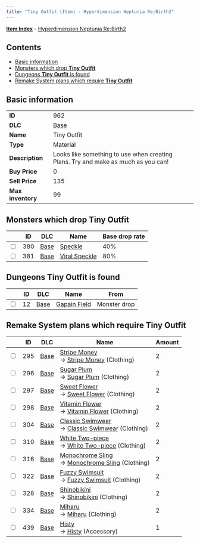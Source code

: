 ```yaml
---
title: "Tiny Outfit (Item) - Hyperdimension Neptunia Re;Birth2"
---
```


[**Item Index**](/neptunia/rb2/item/index.html) - [Hyperdimension Neptunia Re;Birth2](/neptunia/rb2)

## Contents

- [Basic information](#basic-information)
- [Monsters which drop **Tiny Outfit**](#monsters-which-drop-tiny-outfit)
- [Dungeons **Tiny Outfit** is found](#dungeons-tiny-outfit-is-found)
- [Remake System plans which require **Tiny Outfit**](#remake-system-plans-which-require-tiny-outfit)

## Basic information

|   |   |
| -- | -- |
| **ID** | 962 |
| **DLC** | [Base](/neptunia/rb2/dlc/0-base.html) |
| **Name** | Tiny Outfit |
| **Type** | Material |
| **Description** | Looks like something to use when creating Plans. Try and make as much as you can! |
| **Buy Price** | 0 |
| **Sell Price** | 135 |
| **Max inventory** | 99 |

## Monsters which drop **Tiny Outfit**

|    | ID | DLC | Name | Base drop rate |
| -- | -- | --- | ---- | -------------- |
| <input type="checkbox" id="rb2-monster-0-380" class="trackbox" /> | 380 | [Base](/neptunia/rb2/dlc/0-base.html) | [Speckle](/neptunia/rb2/monster/0-380-speckle.html) | 40% |
| <input type="checkbox" id="rb2-monster-0-381" class="trackbox" /> | 381 | [Base](/neptunia/rb2/dlc/0-base.html) | [Viral Speckle](/neptunia/rb2/monster/0-381-viral-speckle.html) | 80% |

## Dungeons **Tiny Outfit** is found

|    | ID | DLC | Name | From |
| -- | -- | --- | ---- | ---- |
| <input type="checkbox" id="rb2-dungeon-0-12" class="trackbox" /> | 12 | [Base](/neptunia/rb2/dlc/0-base.html) | [Gapain Field](/neptunia/rb2/dungeon/0-12-gapain-field.html) | Monster drop |

## Remake System plans which require **Tiny Outfit**

|    | ID | DLC | Name | Amount |
| -- | -- | --- | ---- | ------ |
| <input type="checkbox" id="rb2-remake-0-295" class="trackbox" /> | 295 | [Base](/neptunia/rb2/dlc/0-base.html) | [Stripe Money](/neptunia/rb2/remake/0-295-stripe-money.html)<br />→ [Stripe Money](/neptunia/rb2/item/0-1907-stripe-money.html) (Clothing) | 2 |
| <input type="checkbox" id="rb2-remake-0-296" class="trackbox" /> | 296 | [Base](/neptunia/rb2/dlc/0-base.html) | [Sugar Plum](/neptunia/rb2/remake/0-296-sugar-plum.html)<br />→ [Sugar Plum](/neptunia/rb2/item/0-1914-sugar-plum.html) (Clothing) | 2 |
| <input type="checkbox" id="rb2-remake-0-297" class="trackbox" /> | 297 | [Base](/neptunia/rb2/dlc/0-base.html) | [Sweet Flower](/neptunia/rb2/remake/0-297-sweet-flower.html)<br />→ [Sweet Flower](/neptunia/rb2/item/0-1921-sweet-flower.html) (Clothing) | 2 |
| <input type="checkbox" id="rb2-remake-0-298" class="trackbox" /> | 298 | [Base](/neptunia/rb2/dlc/0-base.html) | [Vitamin Flower](/neptunia/rb2/remake/0-298-vitamin-flower.html)<br />→ [Vitamin Flower](/neptunia/rb2/item/0-1928-vitamin-flower.html) (Clothing) | 2 |
| <input type="checkbox" id="rb2-remake-0-304" class="trackbox" /> | 304 | [Base](/neptunia/rb2/dlc/0-base.html) | [Classic Swimwear](/neptunia/rb2/remake/0-304-classic-swimwear.html)<br />→ [Classic Swimwear](/neptunia/rb2/item/0-1961-classic-swimwear.html) (Clothing) | 2 |
| <input type="checkbox" id="rb2-remake-0-310" class="trackbox" /> | 310 | [Base](/neptunia/rb2/dlc/0-base.html) | [White Two-piece](/neptunia/rb2/remake/0-310-white-two-piece.html)<br />→ [White Two-piece](/neptunia/rb2/item/0-1968-white-two-piece.html) (Clothing) | 2 |
| <input type="checkbox" id="rb2-remake-0-316" class="trackbox" /> | 316 | [Base](/neptunia/rb2/dlc/0-base.html) | [Monochrome Sling](/neptunia/rb2/remake/0-316-monochrome-sling.html)<br />→ [Monochrome Sling](/neptunia/rb2/item/0-1975-monochrome-sling.html) (Clothing) | 2 |
| <input type="checkbox" id="rb2-remake-0-322" class="trackbox" /> | 322 | [Base](/neptunia/rb2/dlc/0-base.html) | [Fuzzy Swimsuit](/neptunia/rb2/remake/0-322-fuzzy-swimsuit.html)<br />→ [Fuzzy Swimsuit](/neptunia/rb2/item/0-1983-fuzzy-swimsuit.html) (Clothing) | 2 |
| <input type="checkbox" id="rb2-remake-0-328" class="trackbox" /> | 328 | [Base](/neptunia/rb2/dlc/0-base.html) | [Shinobikini](/neptunia/rb2/remake/0-328-shinobikini.html)<br />→ [Shinobikini](/neptunia/rb2/item/0-1990-shinobikini.html) (Clothing) | 2 |
| <input type="checkbox" id="rb2-remake-0-334" class="trackbox" /> | 334 | [Base](/neptunia/rb2/dlc/0-base.html) | [Miharu](/neptunia/rb2/remake/0-334-miharu.html)<br />→ [Miharu](/neptunia/rb2/item/0-1997-miharu.html) (Clothing) | 2 |
| <input type="checkbox" id="rb2-remake-0-439" class="trackbox" /> | 439 | [Base](/neptunia/rb2/dlc/0-base.html) | [Histy](/neptunia/rb2/remake/0-439-histy.html)<br />→ [Histy](/neptunia/rb2/item/0-2356-histy.html) (Accessory) | 1 |